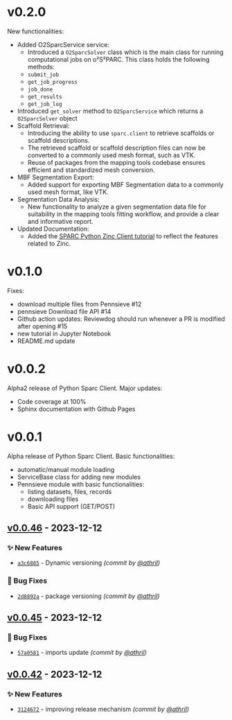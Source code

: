 v0.2.0
======
New functionalities:
* Added O2SparcService service:
   * Introduced a `O2SparcSolver` class which is the main class for running computational jobs on o²S²PARC. This class holds the following methods:
   * `submit_job`
   * `get_job_progress`
   * `job_done`
   * `get_results`
   * `get_job_log`
* Introduced `get_solver` method to `O2SparcService` which returns a `O2SparcSolver` object
* Scaffold Retrieval:
   * Introducing the ability to use `sparc.client` to retrieve scaffolds or scaffold descriptions.
   * The retrieved scaffold or scaffold description files can now be converted to a commonly used mesh format, such as VTK.
   * Reuse of packages from the mapping tools codebase ensures efficient and standardized mesh conversion.
* MBF Segmentation Export:
   * Added support for exporting MBF Segmentation data to a commonly used mesh format, like VTK.
* Segmentation Data Analysis:
   * New functionality to analyze a given segmentation data file for suitability in the mapping tools fitting workflow, and provide a clear and informative report.
* Updated Documentation:
   * Added the [SPARC Python Zinc Client tutorial](https://github.com/nih-sparc/sparc.client/blob/main/docs/tutorial-zinc.ipynb) to reflect the features related to Zinc.


v0.1.0
======
Fixes:
* download multiple files from Pennsieve #12
* pennsieve Download file API #14
* Github action updates: Reviewdog should run whenever a PR is modified after opening #15
* new tutorial in Jupyter Notebook
* README.md update


v0.0.2
======
Alpha2 release of Python Sparc Client.
Major updates:
* Code coverage at 100%
* Sphinx documentation with Github Pages


v0.0.1
======
Alpha release of Python Sparc Client.
Basic functionalities:
* automatic/manual module loading
* ServiceBase class for adding new modules
* Pennsieve module with basic functionalities: 
   * listing datasets, files, records
   * downloading files
   * Basic API support (GET/POST) 
## [v0.0.46] - 2023-12-12
### :sparkles: New Features
- [`a3c6885`](https://github.com/athril/sparc.client/commit/a3c68857adab0b41581506394e4e8aa657feff4b) - Dynamic versioning *(commit by [@athril](https://github.com/athril))*

### :bug: Bug Fixes
- [`2d8892a`](https://github.com/athril/sparc.client/commit/2d8892a69d0038b9b400b0f0cac33638fe47d9d6) - package versioning *(commit by [@athril](https://github.com/athril))*


## [v0.0.45] - 2023-12-12
### :bug: Bug Fixes
- [`57a0581`](https://github.com/athril/sparc.client/commit/57a05811c9d395cc0da291c04e68fb27db12d0ee) - imports update *(commit by [@athril](https://github.com/athril))*


## [v0.0.42] - 2023-12-12
### :sparkles: New Features
- [`3124672`](https://github.com/athril/sparc.client/commit/31246720c92a0acbeaaf648878d5c46e5747c99d) - improving release mechanism *(commit by [@athril](https://github.com/athril))*


[v0.0.42]: https://github.com/athril/sparc.client/compare/v0.0.41...v0.0.42
[v0.0.45]: https://github.com/athril/sparc.client/compare/v0.0.44...v0.0.45
[v0.0.46]: https://github.com/athril/sparc.client/compare/v0.0.45...v0.0.46
